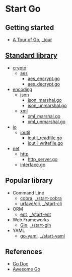 # Start Go

## Getting started

- [A Tour of Go](https://tour.golang.org/), [_tour](_tour)

## [Standard library](https://golang.org/pkg/)

- [crypto](https://pkg.go.dev/crypto)
  - [aes](https://pkg.go.dev/crypto/aes)
    - [aes_encrypt.go](_crypto/aes_encrypt.go)
    - [aes_decrypt.go](_crypto/aes_decrypt.go)
- [encoding](https://pkg.go.dev/encoding)
  - [json](https://pkg.go.dev/encoding/json)
    - [json_marshal.go](_encoding/json_marshal.go)
    - [json_unmarshal.go](_encoding/json_unmarshal.go)
  - [xml](https://pkg.go.dev/encoding/xml)
    - [xml_marshal.go](_encoding/xml_marshal.go)
    - [xml_unmarshal.go](_encoding/xml_unmarshal.go)
- [io](https://pkg.go.dev/io)
  - [ioutil](https://pkg.go.dev/io/ioutil)
    - [ioutil_readfile.go](_io/ioutil_readfile.go)
    - [ioutil_writefile.go](_io/ioutil_writefile.go)
- [net](https://pkg.go.dev/net)
  - [http](https://pkg.go.dev/net/http)
    - [http_server.go](_net/http_server.go)
  - [interface.go](_net/interface.go)

## Popular library

- Command Line
  - [cobra](https://github.com/spf13/cobra), [_/start-cobra](_/start-cobra)
  - [urfave/cli](https://github.com/urfave/cli), [_/start-cli](_/start-cli)
- ORM
  - [ent](https://github.com/ent/ent), [_/start-ent](_/start-ent)
- Web Frameworks
  - [Gin](https://github.com/gin-gonic/gin), [_/start-gin](_/start-gin)
- YAML
  - [go-yaml](https://github.com/go-yaml/yaml), [_/start-yaml](_/start-yaml)

## References

- [Go Doc](https://golang.org/doc/)
- [Awesome Go](https://github.com/avelino/awesome-go)
